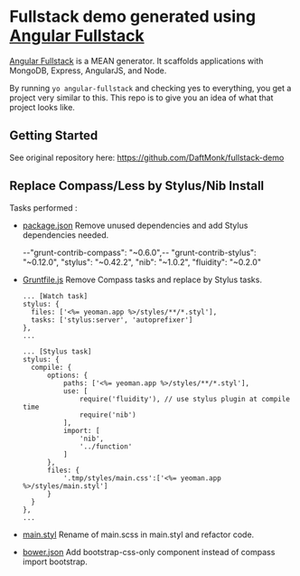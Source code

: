# Fullstack demo generated using [Angular Fullstack][1]

[Angular Fullstack][1] is a MEAN generator. It scaffolds applications with MongoDB, Express, AngularJS, and Node. 

By running `yo angular-fullstack` and checking yes to everything, you get a project very similar to this. This repo is to give you an idea of what that project looks like.

## Getting Started

See original repository here: https://github.com/DaftMonk/fullstack-demo

## Replace Compass/Less by Stylus/Nib Install

Tasks performed :

 * [package.json][2] Remove unused dependencies and add Stylus dependencies needed.

      --"grunt-contrib-compass": "~0.6.0",--
      "grunt-contrib-stylus": "~0.12.0",
      "stylus": "~0.42.2",
      "nib": "~1.0.2",
      "fluidity": "~0.2.0"

 * [Gruntfile.js][3] Remove Compass tasks and replace by Stylus tasks.

      ```
      ... [Watch task]
      stylus: {
        files: ['<%= yeoman.app %>/styles/**/*.styl'],
        tasks: ['stylus:server', 'autoprefixer']
      },
      ...
      ```

      ```
      ... [Stylus task]
      stylus: {
        compile: {
            options: {
                paths: ['<%= yeoman.app %>/styles/**/*.styl'],
                use: [
                    require('fluidity'), // use stylus plugin at compile time
                    require('nib')
                ],
                import: [
                    'nib',
                    '../function'
                ]
            },
            files: {
                '.tmp/styles/main.css':['<%= yeoman.app %>/styles/main.styl']
            }
        }
      },
      ...
      ```


 * [main.styl][4] Rename of main.scss in main.styl and refactor code.
 * [bower.json][5] Add bootstrap-css-only component instead of compass import bootstrap.


  [1]: https://github.com/DaftMonk/generator-angular-fullstack
  [2]: https://github.com/Gwivv/fullstack-demo/blob/master/package.json
  [3]: https://github.com/Gwivv/fullstack-demo/blob/master/Gruntfile.js
  [4]: https://github.com/Gwivv/fullstack-demo/blob/master/app/styles/main.styl
  [5]: https://github.com/Gwivv/fullstack-demo/blob/master/bower.json